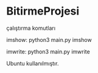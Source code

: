 # BitirmeProjesi

çalıştırma komutları

imshow: python3 main.py imshow

imwrite: python3 main.py imwrite

Ubuntu kullanılmıştır.

